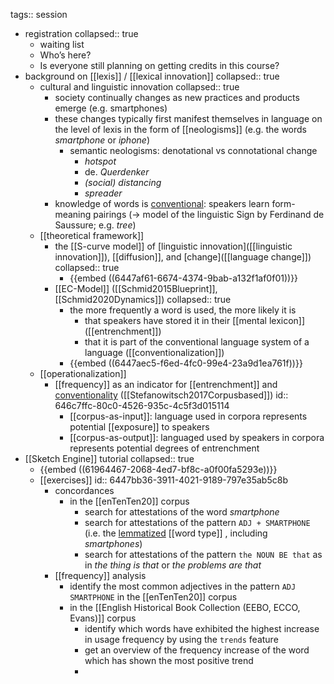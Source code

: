 tags:: session

- registration
  collapsed:: true
	- waiting list
	- Who’s here?
	- Is everyone still planning on getting credits in this course?
- background on [[lexis]] / [[lexical innovation]]
  collapsed:: true
	- cultural and linguistic innovation
	  collapsed:: true
		- society continually changes as new practices and products emerge (e.g. smartphones)
		- these changes typically first manifest themselves in language on the level of lexis in the form of [[neologisms]] (e.g. the words *smartphone* or *iphone*)
			- semantic neologisms: denotational vs connotational change
				- *hotspot*
				- de. *Querdenker*
				- *(social) distancing*
				- *spreader*
		- knowledge of words is [conventional]([[conventionalization]]): speakers learn form-meaning pairings (→ model of the linguistic Sign by Ferdinand de Saussure; e.g. *tree*)
	- [[theoretical framework]]
		- the [[S-curve model]] of [linguistic innovation]([[linguistic innovation]]), [[diffusion]], and [change]([[language change]])
		  collapsed:: true
			- {{embed ((6447af61-6674-4374-9bab-a132f1af0f01))}}
		- [[EC-Model]] ([[Schmid2015Blueprint]], [[Schmid2020Dynamics]])
		  collapsed:: true
			- the more frequently a word is used, the more likely it is
				- that speakers have stored it in their [[mental lexicon]] ([[entrenchment]])
				- that it is part of the conventional language system of a language ([[conventionalization]])
			- {{embed ((6447aec5-f6ed-4fc0-99e4-23a9d1ea761f))}}
	- [[operationalization]]
		- [[frequency]] as an indicator for [[entrenchment]] and [conventionality]([[conventionalization]]) ([[Stefanowitsch2017Corpusbased]])
		  id:: 646c7ffc-80c0-4526-935c-4c5f3d015114
			- [[corpus-as-input]]: language used in corpora represents potential [[exposure]] to speakers
			- [[corpus-as-output]]: languaged used by speakers in corpora represents potential degrees of entrenchment
- [[Sketch Engine]] tutorial
  collapsed:: true
	- {{embed ((61964467-2068-4ed7-bf8c-a0f00fa5293e))}}
	- [[exercises]]
	  id:: 6447bb36-3911-4021-9189-797e35ab5c8b
		- concordances
			- in the [[enTenTen20]] corpus
				- search for attestations of the word *smartphone*
				- search for attestations of the pattern `ADJ + SMARTPHONE` (i.e. the [lemmatized]([[lemmatization]]) [[word type]] , including *smartphones*)
				- search for attestations of the pattern `the NOUN BE that` as in *the thing is that* or *the problems are that*
		- [[frequency]] analysis
			- identify the most common adjectives in the pattern `ADJ SMARTPHONE` in the [[enTenTen20]] corpus
			- in the [[English Historical Book Collection (EEBO, ECCO, Evans)]] corpus
				- identify which words have exhibited the highest increase in usage frequency by using the `trends` feature
				- get an overview of the frequency increase of the word which has shown the most positive trend
				-